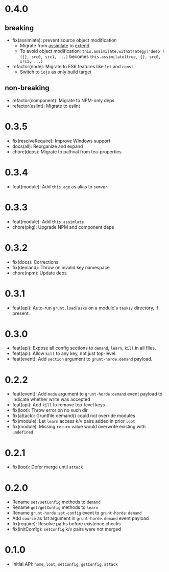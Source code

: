 # 0.4.0

## breaking

- fix(assimlate): prevent source object modification
  - Migrate from [assimlate](https://github.com/pluma0/assimilate) to [extend](https://github.com/justmoon/node-extend/)
  - To avoid object modification: `this.assimilate.withStrategy('deep')({}, src0, src1, ...)` becomes `this.assimilate(true, {}, src0, src1, ...)`
- refactor(node): Migrate to ES6 features like `let` and `const`
  - Switch to `iojs` as only build target

## non-breaking

- refactor(component): Migrate to NPM-only deps
- refactor(eslint): Migrate to eslint

# 0.3.5

- fix(resolveRequire): Improve Windows support
- docs(all): Reorganize and expand
- chore(deps): Migrate to pathval from tea-properties

# 0.3.4

- feat(module): Add `this.age` as alias to `semver`

# 0.3.3

- feat(module): Add `this.assimlate`
- chore(pkg): Upgrade NPM and component deps

# 0.3.2

- fix(docs): Corrections
- fix(demand): Throw on invalid key namespace
- chore(npm): Update deps

# 0.3.1

- feat(api): Auto-run `grunt.loadTasks` on a module's `tasks/` directory, if present.

# 0.3.0

- feat(api): Expose all config sections to `demand`, `learn`, `kill` in all files.
- feat(api): Allow `kill` to any key, not just top-level.
- feat(event): Add `section` argument to `grunt-horde:demand` payload.

# 0.2.2

- feat(event): Add `mode` argument to `grunt-horde:demand` event payload to indicate whether write was accepted
- feat(api): Add `kill` to remove top-level keys
- fix(loot): Throw error on no such dir
- fix(attack): Gruntfile demand() could not override modules
- fix(module): Let `learn` access k/v pairs added in prior `loot`
- fix(module): Missing `return` value would overwrite existing with `undefined`

# 0.2.1

- fix(loot): Defer merge until `attack`

# 0.2.0

- Rename `set/setConfig` methods to `demand`
- Rename `get/getConfig` methods to `learn`
- Rename `grunt-horde:set-config` event to `grunt-horde:demand`
- Add `source` as 1st argument in `grunt-horde:demand` event payload
- fix(require): Resolve paths before existence checks
- fix(initConfig): `setConfig` k/v pairs were not merged

# 0.1.0

- Initial API: `home`, `loot`, `setConfig`, `getConfig`, `attack`
